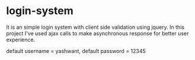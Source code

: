 # login-system
It is an simple login system with client side validation using jquery. In this project I've used ajax calls to make asynchronous response for better user experience.

default username = yashwant,
default password = 12345


